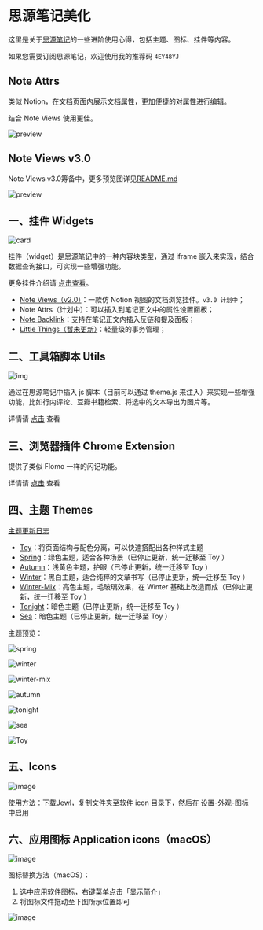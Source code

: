 # 思源笔记美化

这里是关于[思源笔记](https://b3log.org/siyuan/)的一些进阶使用心得，包括主题、图标、挂件等内容。

如果您需要订阅思源笔记，欢迎使用我的推荐码 `4EY48YJ`


## Note Attrs

类似 Notion，在文档页面内展示文档属性，更加便捷的对属性进行编辑。

结合 Note Views 使用更佳。

![preview](https://raw.githubusercontent.com/langzhou/siyuan-note/main/widgets/note-attrs/preview/note-attrs-1.png)
## Note Views v3.0

Note Views v3.0筹备中，更多预览图详见[README.md](https://github.com/langzhou/siyuan-note/tree/main/widgets/note-views-v3)

![preview](https://raw.githubusercontent.com/langzhou/siyuan-note/main/widgets/note-views-v3/preview/table-view-2.png)


## 一、挂件 Widgets

![card](https://raw.githubusercontent.com/langzhou/siyuan-note/main/widgets/note-views/preview/card.png) 


挂件（widget）是思源笔记中的一种内容块类型，通过 iframe 嵌入来实现，结合数据查询接口，可实现一些增强功能。

更多挂件介绍请 [点击查看](https://github.com/langzhou/siyuan-note/tree/main/widgets)。

- [Note Views（v2.0）](https://github.com/langzhou/note-views-for-siyuan)：一款仿 Notion 视图的文档浏览挂件。`v3.0 计划中`；
- Note Attrs（计划中）：可以插入到笔记正文中的属性设置面板；
- [Note Backlink](https://github.com/langzhou/siyuan-note/tree/main/widgets/note-backlink)：支持在笔记正文内插入反链和提及面板；
- [Little Things（暂未更新）](https://github.com/langzhou/siyuan-note/tree/main/widgets/little-things)：轻量级的事务管理；



## 二、工具箱脚本 Utils

<!-- ![preview](https://raw.githubusercontent.com/langzhou/siyuan-note/main/siyuan-utils/preview/comment-1.png) -->

![img](https://raw.githubusercontent.com/langzhou/siyuan-note/main/siyuan-utils/preview/searchbox-1.png)

通过在思源笔记中插入 js 脚本（目前可以通过 theme.js 来注入）来实现一些增强功能，比如行内评论、豆瓣书籍检索、将选中的文本导出为图片等。

详情请 [点击](https://github.com/langzhou/siyuan-note/tree/main/siyuan-utils) 查看

## 三、浏览器插件 Chrome Extension

提供了类似 Flomo 一样的闪记功能。

详情请 [点击](https://github.com/langzhou/siyuan-note/tree/main/chrome-extension) 查看



## 四、主题 Themes

[主题更新日志](https://github.com/langzhou/siyuan-note/blob/main/%E4%B8%BB%E9%A2%98%E6%9B%B4%E6%96%B0%E6%97%A5%E5%BF%97.md)

- [Toy](https://github.com/langzhou/toy-theme-for-siyuan)：将页面结构与配色分离，可以快速搭配出各种样式主题
- [Spring](https://github.com/langzhou/spring-theme-for-siyuan)：绿色主题，适合各种场景（已停止更新，统一迁移至 Toy ）
- [Autumn](https://github.com/langzhou/autumn-theme-for-siyuan)：浅黄色主题，护眼（已停止更新，统一迁移至 Toy ）
- [Winter](https://github.com/langzhou/winter-theme-for-siyuan)：黑白主题，适合纯粹的文章书写（已停止更新，统一迁移至 Toy ）
- [Winter-Mix](https://github.com/langzhou/winter-mix-theme-for-siyuan)：亮色主题，毛玻璃效果，在 Winter 基础上改造而成（已停止更新，统一迁移至 Toy ）
- [Tonight](https://github.com/langzhou/tonight-for-siyuan)：暗色主题（已停止更新，统一迁移至 Toy ）
- [Sea](https://github.com/langzhou/sea-theme-for-siyuan)：暗色主题（已停止更新，统一迁移至 Toy ）

主题预览：


![spring](https://raw.githubusercontent.com/langzhou/spring-theme-for-siyuan/main/preview.png)

![winter](https://raw.githubusercontent.com/langzhou/winter-theme-for-siyuan/main/preview.png)

![winter-mix](https://raw.githubusercontent.com/langzhou/winter-mix-theme-for-siyuan/master/preview.png)

![autumn](https://raw.githubusercontent.com/langzhou/autumn-theme-for-siyuan/main/preview.png)

![tonight](https://raw.githubusercontent.com/langzhou/tonight-theme-for-siyuan/main/preview.png)

![sea](https://raw.githubusercontent.com/langzhou/sea-theme-for-siyuan/main/preview.png)


![Toy](https://raw.githubusercontent.com/langzhou/toy-theme-for-siyuan/main/preview.png)




## 五、Icons
![image](https://user-images.githubusercontent.com/6987229/118349897-20795600-b586-11eb-822d-72119bdc7f57.png)


使用方法：下载[Jewl](https://github.com/langzhou/siyuan-note/tree/main/jewel)，复制文件夹至软件 icon 目录下，然后在 设置-外观-图标 中启用


## 六、应用图标 Application icons（macOS）


![image](https://raw.githubusercontent.com/langzhou/siyuan-note/main/icons/preview.png)


图标替换方法（macOS）：

1. 选中应用软件图标，右键菜单点击「显示简介」
2. 将图标文件拖动至下图所示位置即可

![image](https://user-images.githubusercontent.com/6987229/119348780-e7508c80-bccf-11eb-9912-0864afe8bd2e.png)



